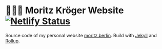 # 🙋🏻‍♀️ Moritz Kröger Website [![Netlify Status](https://api.netlify.com/api/v1/badges/9cda398d-be03-491b-a9ac-afdfd2245bc1/deploy-status)](https://app.netlify.com/sites/moritz/deploys)

Source code of my personal website [moritz.berlin](https://moritz.berlin). Build with [Jekyll](http://jekyllrb.com/) and [Rollup](https://rollupjs.org/).
